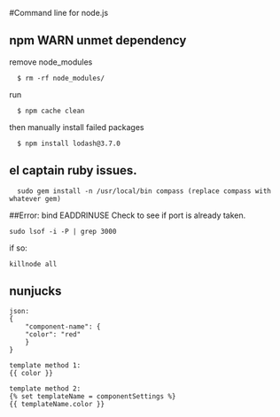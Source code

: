 #Command line for node.js

## npm WARN unmet dependency 

remove node_modules 

      $ rm -rf node_modules/
      
run 

      $ npm cache clean
      
then manually install failed packages 

      $ npm install lodash@3.7.0

## el captain ruby issues.

      sudo gem install -n /usr/local/bin compass (replace compass with whatever gem)

##Error: bind EADDRINUSE
Check to see if port is already taken.

    sudo lsof -i -P | grep 3000

if so:

    killnode all
    
## nunjucks

    json:
    {
        "component-name": {
        "color": "red"
        }
    }

    template method 1:
    {{ color }}

    template method 2:
    {% set templateName = componentSettings %}
    {{ templateName.color }}
